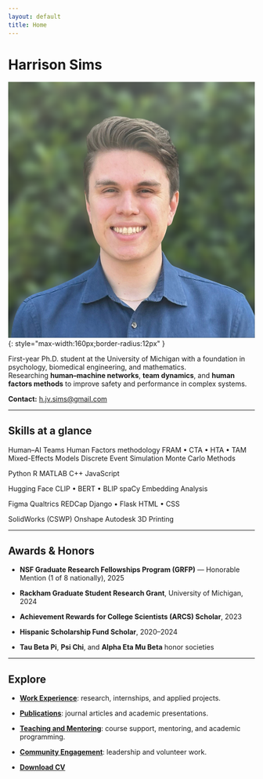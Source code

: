 ```yaml
---
layout: default
title: Home
---
```


# Harrison Sims
![Harrison Sims](/assets/headshot.png){: style="max-width:160px;border-radius:12px" }

First-year Ph.D. student at the University of Michigan with a foundation in psychology, biomedical engineering, and mathematics.  
Researching **human–machine networks**, **team dynamics**, and **human factors methods** to improve safety and performance in complex systems.

<div class="contact">
<strong>Contact:</strong> <a href="mailto:h.jv.sims@gmail.com">h.jv.sims@gmail.com</a>

</div>

---

## Skills at a glance

<div class="badges">

<!-- Core methods -->
<span class="badge">Human–AI Teams</span>
<span class="badge">Human Factors methodology</span>
<span class="badge">FRAM • CTA • HTA • TAM</span>
<span class="badge">Mixed-Effects Models</span>
<span class="badge">Discrete Event Simulation</span>
<span class="badge">Monte Carlo Methods</span>

<!-- Programming -->
<span class="badge">Python</span>
<span class="badge">R</span>
<span class="badge">MATLAB</span>
<span class="badge">C++</span>
<span class="badge">JavaScript</span>

<!-- ML / NLP / VLM -->
<span class="badge">Hugging Face</span>
<span class="badge">CLIP • BERT • BLIP</span>
<span class="badge">spaCy</span>
<span class="badge">Embedding Analysis</span>

<!-- UX / Dev -->
<span class="badge">Figma</span>
<span class="badge">Qualtrics</span>
<span class="badge">REDCap</span>
<span class="badge">Django • Flask</span>
<span class="badge">HTML • CSS</span>

<!-- CAD / Proto -->
<span class="badge">SolidWorks (CSWP)</span>
<span class="badge">Onshape</span>
<span class="badge">Autodesk</span>
<span class="badge">3D Printing</span>

</div>

---

## Awards & Honors

- **NSF Graduate Research Fellowships Program (GRFP)** — Honorable Mention (1 of 8 nationally), 2025

- **Rackham Graduate Student Research Grant**, University of Michigan, 2024  

- **Achievement Rewards for College Scientists (ARCS) Scholar**, 2023  

- **Hispanic Scholarship Fund Scholar**, 2020–2024  

- **Tau Beta Pi**, **Psi Chi**, and **Alpha Eta Mu Beta** honor societies  

---

## Explore


- [**Work Experience**](/work): research, internships, and applied projects. 

- [**Publications**](/publications): journal articles and academic presentations. 

- [**Teaching and Mentoring**](/teaching): course support, mentoring, and academic programming. 

- [**Community Engagement**](/community): leadership and volunteer work.  

- [**Download CV**](/assets/cv.pdf)





